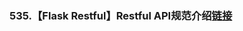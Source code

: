 ### 535.【Flask Restful】Restful API规范介绍[链接](http://wangkaixiang.cn/python-flask/di-shi-si-zhang-ff1a-flask/di-yi-jie-ff1a-restful-api-gui-fan.html)